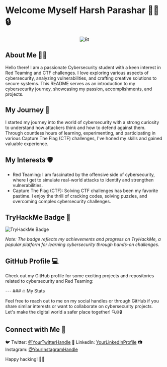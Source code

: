 # Welcome Myself Harsh Parashar 👨‍💻🔒
<p align="center"><img src="https://user-images.githubusercontent.com/49580304/110318584-81067880-7fc2-11eb-8391-152d308e7f2b.gif" alt="Bt">

## About Me 🕵️‍♂️

Hello there! I am a passionate Cybersecurity student with a keen interest in Red Teaming and CTF challenges. I love exploring various aspects of cybersecurity, analyzing vulnerabilities, and crafting creative solutions to secure systems. This README serves as an introduction to my cybersecurity journey, showcasing my passion, accomplishments, and projects.

## My Journey 🚀

I started my journey into the world of cybersecurity with a strong curiosity to understand how attackers think and how to defend against them. Through countless hours of learning, experimenting, and participating in various Capture The Flag (CTF) challenges, I've honed my skills and gained valuable experience.

## My Interests 🛡️

- Red Teaming: I am fascinated by the offensive side of cybersecurity, where I get to simulate real-world attacks to identify and strengthen vulnerabilities.
- Capture The Flag (CTF): Solving CTF challenges has been my favorite pastime. I enjoy the thrill of cracking codes, solving puzzles, and overcoming complex cybersecurity challenges.

## TryHackMe Badge 🏅

![TryHackMe Badge](https://tryhackme-badges.s3.amazonaws.com/Sneckey0Day.png)

*Note: The badge reflects my achievements and progress on TryHackMe, a popular platform for learning cybersecurity through hands-on challenges.*

## GitHub Profile 💻

Check out my GitHub profile for some exciting projects and repositories related to cybersecurity and Red Teaming:

--- ### :fire: My Stats

Feel free to reach out to me on my social handles or through GitHub if you share similar interests or want to collaborate on cybersecurity projects. Let's make the digital world a safer place together! 🔍🌐🔒

## Connect with Me 🤝

🐦 Twitter: [@YourTwitterHandle](insert_twitter_profile_url_here)
👥 LinkedIn: [YourLinkedInProfile](insert_linkedin_profile_url_here)
📷 Instagram: [@YourInstagramHandle](insert_instagram_profile_url_here)

Happy hacking! 🚀🔐
